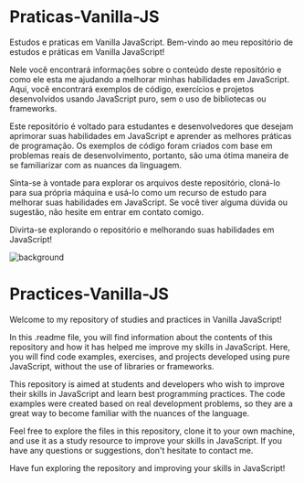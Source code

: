 # Praticas-Vanilla-JS

Estudos e praticas em Vanilla JavaScript.
Bem-vindo ao meu repositório de estudos e práticas em Vanilla JavaScript!

Nele você encontrará informações sobre o conteúdo deste repositório e como ele esta me ajudando a melhorar minhas habilidades em JavaScript. Aqui, você encontrará exemplos de código, exercícios e projetos desenvolvidos usando JavaScript puro, sem o uso de bibliotecas ou frameworks.

Este repositório é voltado para estudantes e desenvolvedores que desejam aprimorar suas habilidades em JavaScript e aprender as melhores práticas de programação. Os exemplos de código foram criados com base em problemas reais de desenvolvimento, portanto, são uma ótima maneira de se familiarizar com as nuances da linguagem.

Sinta-se à vontade para explorar os arquivos deste repositório, cloná-lo para sua própria máquina e usá-lo como um recurso de estudo para melhorar suas habilidades em JavaScript. Se você tiver alguma dúvida ou sugestão, não hesite em entrar em contato comigo.

Divirta-se explorando o repositório e melhorando suas habilidades em JavaScript!

![background](https://user-images.githubusercontent.com/24417777/222984373-df9340a5-eec0-4df1-957c-413d66cd2e5e.jpg)

# Practices-Vanilla-JS

Welcome to my repository of studies and practices in Vanilla JavaScript!

In this .readme file, you will find information about the contents of this repository and how it has helped me improve my skills in JavaScript. Here, you will find code examples, exercises, and projects developed using pure JavaScript, without the use of libraries or frameworks.

This repository is aimed at students and developers who wish to improve their skills in JavaScript and learn best programming practices. The code examples were created based on real development problems, so they are a great way to become familiar with the nuances of the language.

Feel free to explore the files in this repository, clone it to your own machine, and use it as a study resource to improve your skills in JavaScript. If you have any questions or suggestions, don't hesitate to contact me.

Have fun exploring the repository and improving your skills in JavaScript!
